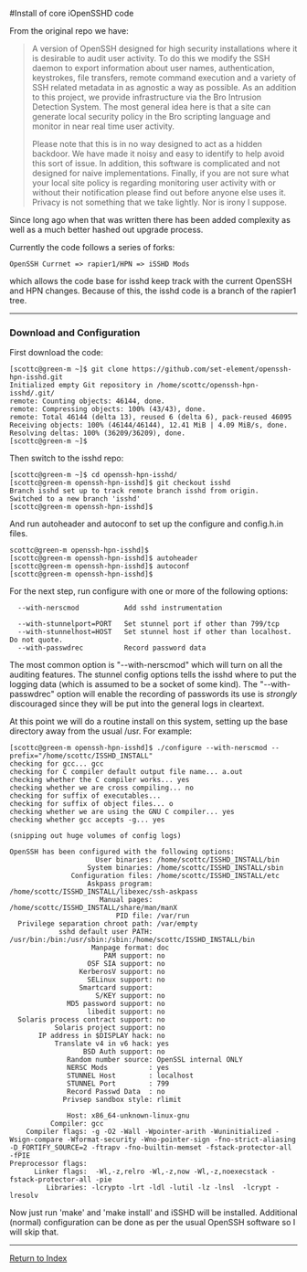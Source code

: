 #Install of core iOpenSSHD code

From the original repo we have:

> A version of OpenSSH designed for high security installations where it 
> is desirable to audit user activity. To do this we modify the SSH daemon 
> to export information about user names, authentication, keystrokes, file 
> transfers, remote command execution and a variety of SSH related metadata 
> in as agnostic a way as possible. As an addition to this project, we provide 
> infrastructure via the Bro Intrusion Detection System. The most general
> idea here is that a site can generate local security policy in the Bro scripting 
> language and monitor in near real time user activity.
>
> Please note that this is in no way designed to act as a hidden backdoor. We have 
> made it noisy and easy to identify to help avoid this sort of issue. In addition, 
> this software is complicated and not designed for naive implementations. Finally,
> if you are not sure what your local site policy is regarding monitoring user activity
> with or without their notification please find out before anyone else uses it.
> Privacy is not something that we take lightly. Nor is irony I suppose. 

Since long ago when that was written there has been added complexity as well as a much better hashed out upgrade process.

Currently the code follows a series of forks:

	OpenSSH Currnet => rapier1/HPN => iSSHD Mods

which allows the code base for isshd keep track with the current OpenSSH and HPN changes.  Because of this, the isshd code is a branch of the rapier1 tree.

-----

### Download and Configuration

First download the code:

```
[scottc@green-m ~]$ git clone https://github.com/set-element/openssh-hpn-isshd.git
Initialized empty Git repository in /home/scottc/openssh-hpn-isshd/.git/
remote: Counting objects: 46144, done.
remote: Compressing objects: 100% (43/43), done.
remote: Total 46144 (delta 13), reused 6 (delta 6), pack-reused 46095
Receiving objects: 100% (46144/46144), 12.41 MiB | 4.09 MiB/s, done.
Resolving deltas: 100% (36209/36209), done.
[scottc@green-m ~]$
```

Then switch to the isshd repo:

```
[scottc@green-m ~]$ cd openssh-hpn-isshd/
[scottc@green-m openssh-hpn-isshd]$ git checkout isshd
Branch isshd set up to track remote branch isshd from origin.
Switched to a new branch 'isshd'
[scottc@green-m openssh-hpn-isshd]$
```

And run autoheader and autoconf to set up the configure and config.h.in files.

```
scottc@green-m openssh-hpn-isshd]$
[scottc@green-m openssh-hpn-isshd]$ autoheader
[scottc@green-m openssh-hpn-isshd]$ autoconf
[scottc@green-m openssh-hpn-isshd]$
```

For the next step, run configure with one or more of the following options:
```
  --with-nerscmod           Add sshd instrumentation

  --with-stunnelport=PORT   Set stunnel port if other than 799/tcp
  --with-stunnelhost=HOST   Set stunnel host if other than localhost.  Do not quote.
  --with-passwdrec          Record password data
```

The most common option is "--with-nerscmod" which will turn on all the auditing features.  The stunnel config options tells the isshd where to put the logging data (which is assumed to be a socket of some kind).  The "--with-passwdrec" option will enable the recording of passwords its use is *strongly* discouraged since they will be put into the general logs in cleartext.

At this point we will do a routine install on this system, setting up the base directory away from the usual /usr.  For example:

```
[scottc@green-m openssh-hpn-isshd]$ ./configure --with-nerscmod --prefix="/home/scottc/ISSHD_INSTALL"
checking for gcc... gcc
checking for C compiler default output file name... a.out
checking whether the C compiler works... yes
checking whether we are cross compiling... no
checking for suffix of executables...
checking for suffix of object files... o
checking whether we are using the GNU C compiler... yes
checking whether gcc accepts -g... yes

(snipping out huge volumes of config logs)

OpenSSH has been configured with the following options:
                     User binaries: /home/scottc/ISSHD_INSTALL/bin
                   System binaries: /home/scottc/ISSHD_INSTALL/sbin
               Configuration files: /home/scottc/ISSHD_INSTALL/etc
                   Askpass program: /home/scottc/ISSHD_INSTALL/libexec/ssh-askpass
                      Manual pages: /home/scottc/ISSHD_INSTALL/share/man/manX
                          PID file: /var/run
  Privilege separation chroot path: /var/empty
            sshd default user PATH: /usr/bin:/bin:/usr/sbin:/sbin:/home/scottc/ISSHD_INSTALL/bin
                    Manpage format: doc
                       PAM support: no
                   OSF SIA support: no
                 KerberosV support: no
                   SELinux support: no
                 Smartcard support:
                     S/KEY support: no
              MD5 password support: no
                   libedit support: no
  Solaris process contract support: no
           Solaris project support: no
       IP address in $DISPLAY hack: no
           Translate v4 in v6 hack: yes
                  BSD Auth support: no
              Random number source: OpenSSL internal ONLY
              NERSC Mods          : yes
              STUNNEL Host        : localhost
              STUNNEL Port        : 799
              Record Passwd Data  : no
             Privsep sandbox style: rlimit

              Host: x86_64-unknown-linux-gnu
          Compiler: gcc
    Compiler flags: -g -O2 -Wall -Wpointer-arith -Wuninitialized -Wsign-compare -Wformat-security -Wno-pointer-sign -fno-strict-aliasing -D_FORTIFY_SOURCE=2 -ftrapv -fno-builtin-memset -fstack-protector-all -fPIE
Preprocessor flags:
      Linker flags:  -Wl,-z,relro -Wl,-z,now -Wl,-z,noexecstack -fstack-protector-all -pie
         Libraries: -lcrypto -lrt -ldl -lutil -lz -lnsl  -lcrypt -lresolv
```
Now just run 'make' and 'make install' and iSSHD will be installed.  Additional (normal) configuration can be done as per the usual OpenSSH software so I will skip that.

-----
[Return to Index](Intro_Index.md)
